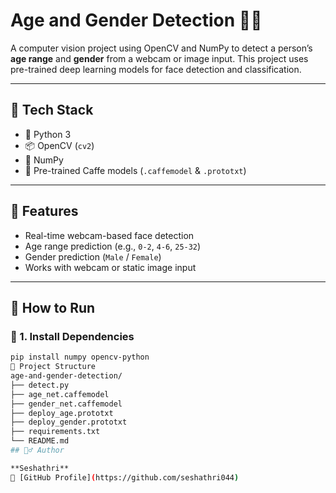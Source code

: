 # Age and Gender Detection 👤📸

A computer vision project using OpenCV and NumPy to detect a person’s **age range** and **gender** from a webcam or image input. This project uses pre-trained deep learning models for face detection and classification.

---

## 🧠 Tech Stack

- 🐍 Python 3
- 📦 OpenCV (`cv2`)
- 🔢 NumPy
- 🧠 Pre-trained Caffe models (`.caffemodel` & `.prototxt`)

---

## 🎯 Features

- Real-time webcam-based face detection
- Age range prediction (e.g., `0-2`, `4-6`, `25-32`)
- Gender prediction (`Male` / `Female`)
- Works with webcam or static image input

---

## 🚀 How to Run

### 🔧 1. Install Dependencies
```bash
pip install numpy opencv-python
📂 Project Structure
age-and-gender-detection/
├── detect.py
├── age_net.caffemodel
├── gender_net.caffemodel
├── deploy_age.prototxt
├── deploy_gender.prototxt
├── requirements.txt
└── README.md 
## 🙋‍♂️ Author

**Seshathri**  
🔗 [GitHub Profile](https://github.com/seshathri044)
